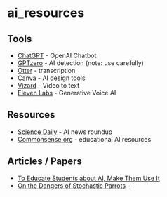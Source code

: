 # ai_resources

## Tools

* [ChatGPT](https://chat.openai.com/) - OpenAI Chatbot
* [GPTzero](https://gptzero.com/) - AI detection (note: use carefully)
* [Otter](https://otter.ai/) - transcription
* [Canva](https://www.canva.com/magic-home) - AI design tools
* [Vizard](https://vizard.ai/tools/video-to-text) - Video to text
* [Eleven Labs](https://elevenlabs.io/) - Generative Voice AI

## Resources

* [Science Daily](https://www.sciencedaily.com/news/computers_math/artificial_intelligence/) - AI news roundup
* [Commonsense.org](https://www.commonsense.org/education/articles/free-resources-to-explore-and-use-chatgpt-and-ai) - educational AI resources

## Articles / Papers

* [To Educate Students about AI, Make Them Use It](https://www.scientificamerican.com/article/to-educate-students-about-ai-make-them-use-it/)
* [On the Dangers of Stochastic Parrots](https://dl.acm.org/doi/10.1145/3442188.3445922) -

